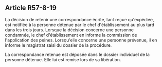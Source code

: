 Article R57-8-19
----
La décision de retenir une correspondance écrite, tant reçue qu'expédiée, est
notifiée à la personne détenue par le chef d'établissement au plus tard dans les
trois jours. Lorsque la décision concerne une personne condamnée, le chef
d'établissement en informe la commission de l'application des peines.
Lorsqu'elle concerne une personne prévenue, il en informe le magistrat saisi du
dossier de la procédure.

La correspondance retenue est déposée dans le dossier individuel de la personne
détenue. Elle lui est remise lors de sa libération.
